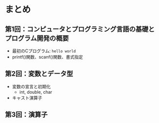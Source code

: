 # まとめ

## 第1回：コンピュータとプログラミング言語の基礎とプログラム開発の概要

- 最初のCプログラム: `hello world`
- printf()関数、scanf()関数、書式指定

## 第2回：変数とデータ型
- 変数の宣言と初期化
    - int, double, char
- キャスト演算子

## 第3回：演算子

<!-- 
教科書： 「明快入門 C 林晴比古著 SB クリエイティブ」
～ 前半（3 学期：プログラミング１） ～
第 1 回：コンピュータとプログラミング言語の
基礎とプログラム開発の概要
 コマンドラインの基礎を教える
 gcc の使い方を教える
 第 1～3 回のどこかで 46 の scanf()関数を必ず教え
る
～ 後半（4 学期：プログラミング２） ～
第 8 回：関数の基礎
 52, 53, 54 を教える
 第 1 回レポート課題提示
第 9 回：関数の応用
 55, 56, 57, 58 を教える
 ただし，配列のアドレス云々は扱わなくて良い
第 2 回：変数とデータ型
 16 は基本として 17, 18 を重視して教える
 22 の「単純変数の初期化」を教える
 第 1 回レポート課題提示
第 3 回：演算子
 25-30 を教える
 26 の if()文は除く
 33(sizeof)は教える 34(優先順位)は任意
第 10 回：ポインタの基礎
 59-65 までを必須教育項目とする
 第 2 回レポート課題提示
第 11 回：ポインタの応用と構造体
 66, 67 をバランスを考えつつ盛り込む
 9 章は 68-70 だけで良い
 構造体のメンバはドットでの参照のみに注力し，
-> は扱わなくて良い
第 4 回：制御文の基礎
 35, 36(if)を教える
 第 2 回レポート課題提示
第 5 回：制御文とアルゴリズム
 37, 38(for, while)を教える
 41 の break は必須項目とする
第 12 回：標準ライブラリ関数の基礎
 10 章(#include, #define)を軽めに
 76(#if)は if 文と混同するので教えなくてよい
 11 章は 79 と 81 を教える
 他の具体的な関数は教員の裁量とする
 第 3 回レポート課題提示
第 6 回：配列と文字列
 19, 20, 21 を教える
 23, 24 (配列の初期化)をここで教える
 第 3 回レポート課題提示
第 7 回：コンソール入出力
 49, 50 を教える
 printf()関数, scanf()関数に力点を置いて教える
第 13 回：標準ライブラリ関数の応用
 12 章は 84-87 を全部教える
用語の違い： 旧 ストリームポインタ
新 ストリームへのポインタ
第 14 回：総合演習
 総復習，期末試験対策 など
（具体的な内容は各教員におまかせする）
（8 週目（中間試験の週）は実施しない）
第 15 回：期末試験 -->